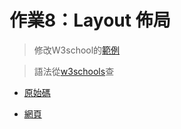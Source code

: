 # 作業8：Layout 佈局
> 修改W3school的[範例](https://www.w3schools.com/css/tryit.asp?filename=trycss_website_layout_grid2)

>語法從[w3schools](https://www.w3schools.com/)查
- [原始碼](https://github.com/HJH60/wp/blob/master/hw8_0426_w10/Layout.html)

- [網頁](https://hjh60.github.io/wp/hw8_0426_w10/Layout.html)
